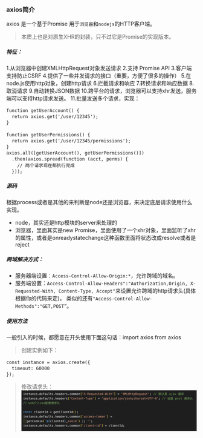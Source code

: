 ### axios简介
axios 是一个基于Promise 用于```浏览器```和```nodejs```的HTTP客户端。
>本质上也是对原生XHR的封装，只不过它是Promise的实现版本。

##### 特征：
1.从浏览器中创建XMLHttpRequest对象发送请求
2.支持 Promise API
3.客户端支持防止CSRF
4.提供了一些并发请求的接口（重要，方便了很多的操作）
5.在node.js使用http对象，创建http请求
6.拦截请求和响应
7.转换请求和响应数据
8.取消请求
9.自动转换JSON数据
10.跨平台的请求，浏览器可以支持xhr发送，服务端可以支持http请求发送。
11.批量发送多个请求，实现：
```
function getUserAccount() {
  return axios.get('/user/12345');
}
 
function getUserPermissions() {
  return axios.get('/user/12345/permissions');
}
axios.all([getUserAccount(), getUserPermissions()])
  .then(axios.spread(function (acct, perms) {
    // 两个请求现在都执行完成
  }));

```
##### 源码
根据process或者是其他的来判断是node还是浏览器，来决定底层请求使用什么实现。

* node，其实还是http模块的server来处理的
* 浏览器，里面其实是new Promise，里面使用了一个xhr对象，里面监听了xhr的属性，或者是onreadystatechange这种函数里面将状态改成resolve或者是reject


##### 跨域解决方式：
* 服务器端设置：```Access-Control-Allow-Origin:*```，允许跨域的域名。
* 服务端设置：```Access-Control-Allow-Headers":"Authorization,Origin, X-Requested-With, Content-Type, Accept"```来设置允许跨域的http请求头(具体根据你的代码来定)。
类似的还有```"Access-Control-Allow-Methods":"GET,POST”```。

##### 使用方法
一般引入的时候，都愿意在开头使用下面这句话：import axios from axios

>创建实例如下：
```
const instance = axios.create({
  timeout: 60000
});
```

>修改请求头：
![avatar](https://github.com/yangxiaoguai132/images/blob/master/axios%E4%BF%AE%E6%94%B9%E8%AF%B7%E6%B1%82%E5%A4%B4%E7%A4%BA%E4%BE%8B.png)
